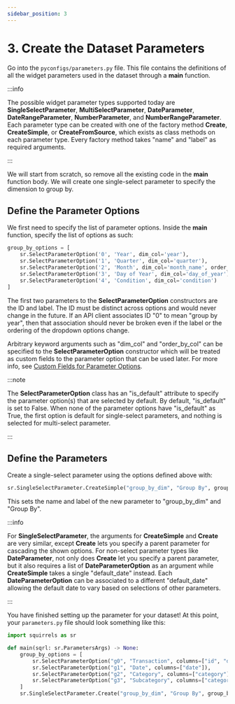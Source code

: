 ```yaml
---
sidebar_position: 3
---
```


# 3. Create the Dataset Parameters

Go into the `pyconfigs/parameters.py` file. This file contains the definitions of all the widget parameters used in the dataset through a **main** function. 

:::info

The possible widget parameter types supported today are **SingleSelectParameter**, **MultiSelectParameter**, **DateParameter**, **DateRangeParameter**, **NumberParameter**, and **NumberRangeParameter**. Each parameter type can be created with one of the factory method **Create**, **CreateSimple**, or **CreateFromSource**, which exists as class methods on each parameter type. Every factory method takes "name" and "label" as required arguments.

:::

We will start from scratch, so remove all the existing code in the **main** function body. We will create one single-select parameter to specify the dimension to group by.

## Define the Parameter Options

We first need to specify the list of parameter options. Inside the **main** function, specify the list of options as such:

```python
group_by_options = [
    sr.SelectParameterOption('0', 'Year', dim_col='year'),
    sr.SelectParameterOption('1', 'Quarter', dim_col='quarter'),
    sr.SelectParameterOption('2', 'Month', dim_col='month_name', order_by_col='month_order'),
    sr.SelectParameterOption('3', 'Day of Year', dim_col='day_of_year'),
    sr.SelectParameterOption('4', 'Condition', dim_col='condition')
]
```

The first two parameters to the **SelectParameterOption** constructors are the ID and label. The ID must be distinct across options and would never change in the future. If an API client associates ID "0" to mean "group by year", then that association should never be broken even if the label or the ordering of the dropdown options change.

Arbitrary keyword arguments such as "dim_col" and "order_by_col" can be specified to the **SelectParameterOption** constructor which will be treated as custom fields to the parameter option that can be used later. For more info, see [Custom Fields for Parameter Options](../topics/custom-fields).

:::note

The **SelectParameterOption** class has an "is_default" attribute to specify the parameter option(s) that are selected by default. By default, "is_default" is set to False. When none of the parameter options have "is_default" as True, the first option is default for single-select parameters, and nothing is selected for multi-select parameter.

:::

## Define the Parameters

Create a single-select parameter using the options defined above with:

```python
sr.SingleSelectParameter.CreateSimple("group_by_dim", "Group By", group_by_options)
```

This sets the name and label of the new parameter to "group_by_dim" and "Group By".

:::info

For **SingleSelectParameter**, the arguments for **CreateSimple** and **Create** are very similar, except **Create** lets you specify a parent parameter for cascading the shown options. For non-select parameter types like **DateParameter**, not only does **Create** let you specify a parent parameter, but it also requires a list of **DateParameterOption** as an argument while **CreateSimple** takes a single "default_date" instead. Each **DateParameterOption** can be associated to a different "default_date" allowing the default date to vary based on selections of other parameters.

:::

You have finished setting up the parameter for your dataset! At this point, your `parameters.py` file should look something like this:

```python
import squirrels as sr

def main(sqrl: sr.ParametersArgs) -> None:
    group_by_options = [
        sr.SelectParameterOption("g0", "Transaction", columns=["id", "date"]),
        sr.SelectParameterOption("g1", "Date", columns=["date"]),
        sr.SelectParameterOption("g2", "Category", columns=["category"]),
        sr.SelectParameterOption("g3", "Subcategory", columns=["category", "subcategory"]),
    ]
    sr.SingleSelectParameter.Create("group_by_dim", "Group By", group_by_options)
```
